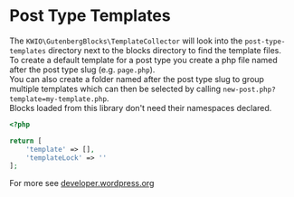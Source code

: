 # Post Type Templates

The `KWIO\GutenbergBlocks\TemplateCollector` will look into the `post-type-templates` directory next to the blocks directory to find the template files.  
To create a default template for a post type you create a php file named after the post type slug (e.g. `page.php`).  
You can also create a folder named after the post type slug to group multiple templates which can then be selected by calling `new-post.php?template=my-template.php`.  
Blocks loaded from this library don't need their namespaces declared.


```php
<?php

return [
    'template' => [],
    'templateLock' => ''
];
```

For more see [developer.wordpress.org](https://developer.wordpress.org/block-editor/reference-guides/block-api/block-templates/#custom-post-types)